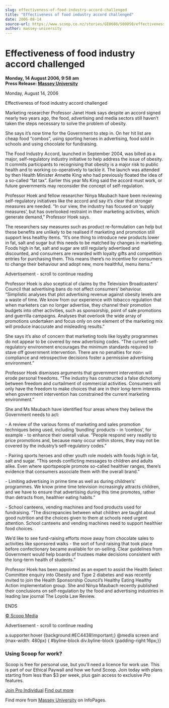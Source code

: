 ```yaml
---
slug: effectiveness-of-food-industry-accord-challenged
title: "Effectiveness of food industry accord challenged"
date: 2006-08-14
source-url: https://www.scoop.co.nz/stories/GE0608/S00050/effectiveness-of-food-industry-accord-challenged.htm
author: massey-university
---
```

Effectiveness of food industry accord challenged
================================================

**Monday, 14 August 2006, 9:58 am**  
**Press Release: [Massey University](https://info.scoop.co.nz/Massey_University)**

Monday, August 14, 2006

Effectiveness of food industry accord challenged

Marketing researcher Professor Janet Hoek says despite an accord signed nearly two years ago, the food, advertising and media sectors still haven’t taken the steps necessary to solve the problem of obesity.

She says it’s now time for the Government to step in. On her hit list are cheap food “combos”, using sporting heroes in advertising, food sold in schools and using chocolate for fundraising.

The Food Industry Accord, launched in September 2004, was billed as a major, self-regulatory industry initiative to help address the issue of obesity. It commits participants to recognising that obesity is a major risk to public health and to working co-operatively to tackle it. The launch was attended by then Health Minister Annette King who had previously floated the idea of a so-called “fat tax”. Earlier this year Ms King said the accord must work, or future governments may reconsider the concept of self-regulation.

Professor Hoek and fellow researcher Ninya Maubach have been reviewing self-regulatory initiatives like the accord and say it’s clear that stronger measures are needed. “In our view, the industry has focused on ‘supply measures’, but has overlooked restraint in their marketing activities, which generate demand,” Professor Hoek says.

The researchers say measures such as product re-formulation can help but these benefits are unlikely to be realised if marketing and promotion still support less healthy items. “It’s one thing to introduce new products lower in fat, salt and sugar but this needs to be matched by changes in marketing. Foods high in fat, salt and sugar are still regularly advertised and discounted, and consumers are rewarded with loyalty gifts and competition entries for purchasing them. This means there’s no incentive for consumers to change their behaviour and adopt new, more healthful, menu items.”

Advertisement - scroll to continue reading





Professor Hoek is also sceptical of claims by the Television Broadcasters’ Council that advertising bans do not affect consumers’ behaviour. “Simplistic analyses that plot advertising revenue against obesity levels are a waste of time. We know from our experience with tobacco regulation that when marketers can no longer advertise, they channel their promotion budgets into other activities, such as sponsorship, point of sale promotions and guerrilla campaigns. Analyses that overlook the wide array of promotions undertaken and focus only on one element of the marketing mix will produce inaccurate and misleading results.”

She says it’s also of concern that marketing tools like loyalty programmes do not appear to be covered by new advertising codes. “The current self-regulatory environment encourages the minimum standards required to stave off government intervention. There are no penalties for non-compliance and retrospective decisions foster a permissive advertising environment.”

Professor Hoek dismisses arguments that government intervention will erode personal freedoms. “The industry has constructed a false dichotomy between freedom and curtailment of commercial activities. Consumers will only have the freedom to make choices that are in their long-term interests when government intervention has constrained the current marketing environment.”

She and Ms Maubach have identified four areas where they believe the Government needs to act:

\- A review of the various forms of marketing and sales promotion techniques being used, including ‘bundling’ products - in ‘combos’, for example - to enhance their overall value. “People respond very readily to price promotions and, because many occur within stores, they may not be covered by the industry’s self-regulatory codes.”

\- Pairing sports heroes and other youth role models with foods high in fat, salt and sugar. “This sends conflicting messages to children and adults alike. Even where sportspeople promote so-called healthier ranges, there’s evidence that consumers associate them with the overall brand.”

\- Limiting advertising in prime time as well as during children’s’ programmes. We know prime time television increasingly attracts children, and we have to ensure that advertising during this time promotes, rather than detracts from, healthier eating habits.”

\- School canteens, vending machines and food products used for fundraising. “The discrepancies between what children are taught about good nutrition and the choices given to them at schools need urgent attention. School canteens and vending machines need to support healthier food choices.

We’d like to see fund-raising efforts move away from chocolate sales to activities like sponsored walks - the sort of fund raising that took place before confectionary became available for on-selling. Clear guidelines from Government would help boards of trustees make decisions consistent with the long-term health of students.”

Professor Hoek has been appointed as an expert to assist the Health Select Committee enquiry into Obesity and Type 2 diabetes and was recently invited to join the Health Sponsorship Council’s Healthy Eating Healthy Action implementation group. She and Ninya Maubach recently published their conclusions on self-regulation by the food and advertising industries in leading law journal The Loyola Law Review.

ENDS

  

[© Scoop Media](http://www.scoop.co.nz/about/terms.html)  

Advertisement - scroll to continue reading



a.supporter:hover {background:#EC4438!important;} @media screen and (max-width: 480px) { #byline-block div.byline-block {padding-right:16px;}}

### Using Scoop for work?

Scoop is free for personal use, but you’ll need a licence for work use. This is part of our Ethical Paywall and how we fund Scoop. Join today with plans starting from less than $3 per week, plus gain access to exclusive _Pro_ features.  
  
[Join Pro Individual](https://pro.scoop.co.nz/Individual/?from=ProIn24) [Find out more](https://pro.scoop.co.nz/using-scoop-for-work/?from=ProIn24)

Find more from [Massey University](https://info.scoop.co.nz/Massey_University) on InfoPages.